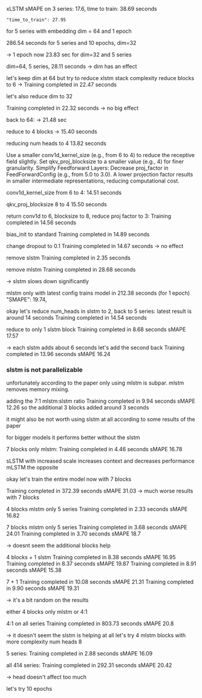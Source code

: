 xLSTM sMAPE on 3 series: 17.6,
time to train: 38.69 seconds

    "time_to_train": 27.95
for 5 series with embedding dim = 64 and 1 epoch


286.54 seconds for 5 series and 10 epochs, dim=32

-> 1 epoch now
23.83 sec for dim=32 and 5 series

dim=64, 5 series, 28.11 seconds
-> dim has an effect

let's keep dim at 64 but try to reduce xlstm stack complexity
reduce blocks to 6
-> Training completed in 22.47 seconds

let's also reduce dim to 32

Training completed in 22.32 seconds
-> no big effect

back to 64:
-> 21.48 sec

reduce to 4 blocks
-> 15.40 seconds

reducing num heads to 4
13.82 seconds

Use a smaller conv1d_kernel_size (e.g., from 6 to 4) to reduce the receptive field slightly.
Set qkv_proj_blocksize to a smaller value (e.g., 4) for finer granularity.
Simplify Feedforward Layers:
Decrease proj_factor in FeedForwardConfig (e.g., from 5.0 to 3.0). A lower projection factor results in smaller intermediate representations, reducing computational cost.

conv1d_kernel_size from 6 to 4:
14.51 seconds

qkv_proj_blocksize 8 to 4
15.50 seconds

return conv1d to 6, blocksize to 8, reduce proj factor to 3:
Training completed in 14.56 seconds

bias_init to standard
Training completed in 14.89 seconds

change dropout to 0.1
Training completed in 14.67 seconds
-> no effect

remove slstm
Training completed in 2.35 seconds

remove mlstm
Training completed in 28.68 seconds

-> slstm slows down significantly


mlstm only with latest config trains model
in 212.38 seconds (for 1 epoch)
"SMAPE": 19.74,


okay let's reduce num_heads in slstm to 2, back to 5 series:
latest result is around 14 seconds
Training completed in 14.54 seconds


reduce to only 1 slstm block
Training completed in 8.68 seconds
sMAPE 17.57

-> each slstm adds about 6 seconds
let's add the second back
Training completed in 13.96 seconds
sMAPE 16.24

### slstm is not parallelizable

unfortunately according to the paper only using mlstm is subpar.
mlstm removes memory mixing.

adding the 7:1 mlstm:slstm ratio
Training completed in 9.94 seconds
sMAPE 12.26
so the additional 3 blocks added around 3 seconds

it might also be not worth using slstm at all 
according to some results of the paper

for bigger models it performs better without the slstm


7 blocks only mlstm:
Training completed in 4.46 seconds
sMAPE 16.78

sLSTM with increased scale increases context and decreases performance
mLSTM the opposite

okay let's train the entire model now with 7 blocks

Training completed in 372.39 seconds
sMAPE 31.03
-> much worse results with 7 blocks

4 blocks mlstm only 5 series
Training completed in 2.33 seconds
sMAPE 16.82

7 blocks mlstm only 5 series
Training completed in 3.68 seconds
sMAPE 24.01
Training completed in 3.70 seconds
sMAPE 18.7

-> doesnt seem the additional blocks help

4 blocks + 1 slstm
Training completed in 8.38 seconds
sMAPE 16.95
Training completed in 8.37 seconds
sMAPE 19.87
Training completed in 8.91 seconds
sMAPE 15.38

7 + 1 
Training completed in 10.08 seconds
sMAPE 21.31
Training completed in 9.90 seconds
sMAPE 19.31

-> it's a bit random on the results

either 4 blocks only mlstm or 4:1

4:1 on all series
Training completed in 803.73 seconds
sMAPE 20.8

-> it doesn't seem the slstm is helping at all
let's try 4 mlstm blocks with more complexity num heads 8

5 series:
Training completed in 2.88 seconds
sMAPE 16.09

all 414 series:
Training completed in 292.31 seconds
sMAPE 20.42

-> head doesn't affect too much

let's try 10 epochs